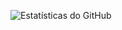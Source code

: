 ![Estatísticas do GitHub](https://github-readme-stats.vercel.app/api?username=seuusername&show_icons=true&theme=radical)












                                                                                                                    





